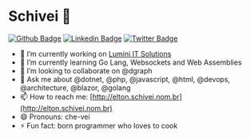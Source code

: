# Schivei 👋

[![Github Badge](https://img.shields.io/badge/-Github-000?style=flat-square&logo=Github&logoColor=white&link=https://github.com/schivei/)](https://github.com/schivei/)
[![Linkedin Badge](https://img.shields.io/badge/-LinkedIn-blue?style=flat-square&logo=Linkedin&logoColor=white&link=https://www.linkedin.com/in/eltonschivei/)](https://www.linkedin.com/in/eltonschivei/)
[![Twitter Badge](https://img.shields.io/badge/-Twitter-1ca0f1?style=flat-square&labelColor=1ca0f1&logo=twitter&logoColor=white&link=https://twitter.com/schivei)](https://twitter.com/schivei)

- 🔭 I’m currently working on [Lumini IT Solutions](https://luminiitsolutions.com/)
- 🌱 I’m currently learning Go Lang, Websockets and Web Assemblies
- 👯 I’m looking to collaborate on @dgraph
- 💬 Ask me about @dotnet, @php, @javascript, @html, @devops, @architecture, @blazor, @golang
- 📫 How to reach me: [http://elton.schivei.nom.br](http://elton.schivei.nom.br)
- 😄 Pronouns: che-vei
- ⚡ Fun fact: born programmer who loves to cook
